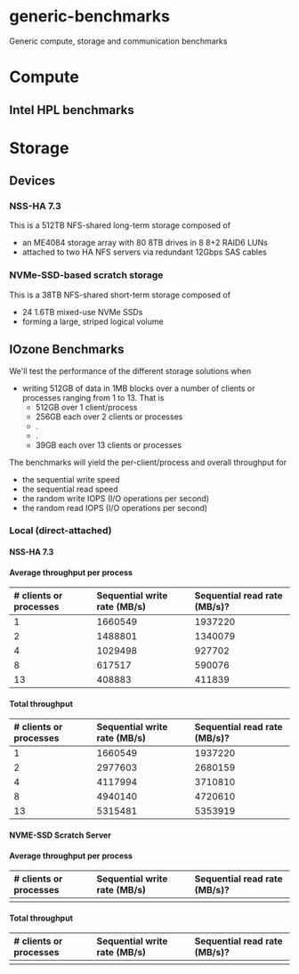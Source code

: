 # generic-benchmarks
Generic compute, storage and communication benchmarks

# Compute
## Intel HPL benchmarks

# Storage
## Devices
### NSS-HA 7.3 
This is a 512TB NFS-shared long-term storage composed of 
- an ME4084 storage array with 80 8TB drives in 8 8+2 RAID6 LUNs
- attached to two HA NFS servers via redundant 12Gbps SAS cables

### NVMe-SSD-based scratch storage
This is a 38TB NFS-shared short-term storage composed of 
- 24 1.6TB mixed-use NVMe SSDs 
- forming a large, striped logical volume 

## IOzone Benchmarks
We'll test the performance of the different storage solutions when 
- writing 512GB of data in 1MB blocks over a number of clients or processes ranging from 1 to 13. That is 
   - 512GB over 1 client/process
   - 256GB each over 2 clients or processes
   - .
   - .
   - 39GB each over 13 clients or processes
    
The benchmarks will yield the per-client/process and overall throughput for  
- the sequential write speed 
- the sequential read speed
- the random write IOPS  (I/O operations per second)
- the random read IOPS  (I/O operations per second)
### Local (direct-attached)

#### NSS-HA 7.3 

#### Average throughput per process
| # clients or processes  | Sequential write rate (MB/s)  | Sequential read rate (MB/s)?  | 
|:------------------------|:----------------|:-----------|
| 1       |    1660549 |    1937220 |
| 2       |    1488801 |    1340079 |
| 4       |    1029498 |     927702 |
| 8       |     617517 |     590076 |
| 13      |     408883 |     411839 |


#### Total throughput
| # clients or processes  | Sequential write rate (MB/s)  | Sequential read rate (MB/s)?  | 
|:------------------------|:----------------|:-----------|
| 1    |       1660549 |    1937220 |
| 2    |       2977603 |    2680159 |
| 4    |       4117994 |    3710810 |
| 8    |       4940140 |    4720610 |
| 13   |       5315481 |    5353919 |

#### NVME-SSD Scratch Server

#### Average throughput per process
| # clients or processes  | Sequential write rate (MB/s)  | Sequential read rate (MB/s)?  | 
|:------------------------|:----------------|:-----------|
|  |  | 

#### Total throughput
| # clients or processes  | Sequential write rate (MB/s)  | Sequential read rate (MB/s)?  | 
|:------------------------|:----------------|:-----------|
| | |

